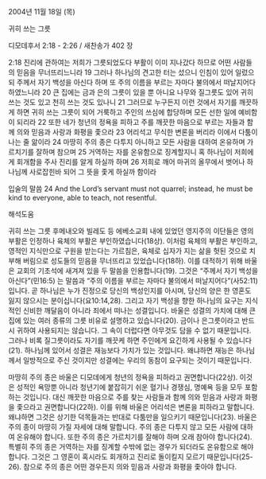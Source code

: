 2004년 11월 18일 (목)

귀히 쓰는 그릇



디모데후서 2:18 - 2:26 / 새찬송가 402 장


2:18 진리에 관하여는 저희가 그릇되었도다 부활이 이미 지나갔다 하므로 어떤 사람들의 믿음을 무너뜨리느니라 19 그러나 하나님의 견고한 터는 섰으니 인침이 있어 일렀으되 주께서 자기 백성을 아신다 하며 또 주의 이름을 부르는 자마다 불의에서 떠날지어다 하였느니라 20 큰 집에는 금과 은의 그릇이 있을 뿐 아니요 나무와 질그릇도 있어 귀히 쓰는 것도 있고 천히 쓰는 것도 있나니 21 그러므로 누구든지 이런 것에서 자기를 깨끗하게 하면 귀히 쓰는 그릇이 되어 거룩하고 주인의 쓰심에 합당하며 모든 선한 일에 예비함이 되리라 22 또한 네가 청년의 정욕을 피하고 주를 깨끗한 마음으로 부르는 자들과 함께 의와 믿음과 사랑과 화평을 좇으라 23 어리석고 무식한 변론을 버리라 이에서 다툼이 나는 줄 앎이라 24 마땅히 주의 종은 다투지 아니하고 모든 사람을 대하여 온유하며 가르치기를 잘하며 참으며 25 거역하는 자를 온유함으로 징계할지니 혹 하나님이 저희에게 회개함을 주사 진리를 알게 하실까 하며 26 저희로 깨어 마귀의 올무에서 벗어나 하나님께 사로잡힌바 되어 그 뜻을 좇게 하실까 함이라

입술의 말씀
24 And the Lord’s servant must not quarrel; instead, he must be kind to everyone, able to teach, not resentful.

해석도움





귀히 쓰는 그릇
후메내오와 빌레도 등 에베소교회 내에 있었던 영지주의 이단들은 영의 부활은 인정하나 육체의 부활은 부인하였습니다(18상). 이처럼 육체의 부활은 부인하고, 영적인 지식만으로 구원을 받는다는 가르침은, 육체로 십자가 지는 삶을 헛된 것으로 치부해 버림으로 성도들의 믿음을 무너뜨리고 있었습니다(18하). 이를 대적하기 위해 바울은 교회의 기초석에 새겨져 있을 두 말씀을 인용합니다(19). 그것은  “주께서 자기 백성을 아신다”(민16:5) 는 말씀과 “주의 이름을 부르는 자마다 불의에서 떠날지어다”(사52:11) 입니다. 곧 하나님은 누가 진정으로 당신의 백성인지를 아시며, 당신의 양은 한 영혼도 잃지 않으시는 분이십니다(요10:14,28). 그리고 자기 백성을 향한 하나님의 요구는 지식적인 신비한 깨달음이 아니라 죄에서 떠나는 성결입니다. 바울은 성결의 가치에 대해 큰 집에 있는 여러 종류의 그릇 비유로 설명하고 있습니다(20). 금이나 은그릇이라고 반드시 귀하여 사용되지는 않습니다. 그 속이 더럽다면 아무것도 담을 수 없기 때문입니다. 그러나 비록 질그릇이라도 자기를 깨끗케 하면 주인에게 요긴하게 사용될 수 있습니다(21). 하나님께 있어서 성결은 재능보다 가치가 있는 것입니다. 왜냐하면 재능은 하나님께서 일방적으로 주신 것이지만 성결에는 우리의 동참이 요구되는 것이기 때문입니다.  

마땅히 주의 종은
바울은 디모데에게 청년의 정욕을 피하라고 권면합니다(22상). 이것은 성적인 욕망뿐 아니라 청년기에 붙잡히기 쉬운 혈기나 경쟁심, 명예욕 등을 모두 포함하는 것입니다. 대신 깨끗한 마음으로 주를 찾는 사람들과 함께 의와 믿음과 사랑과 화평을 좇으라고 권면합니다(22하). 이를 위해 바울은 어리석은 변론을 피하라고 말합니다. 왜냐하면 그것은 상기한 덕목들과는 반대로 다툼만을 일으키기 때문입니다(23). 바울은 주의 종이 마땅히 가질 자세에 대해 말합니다. 주의 종은 다투지 않고 모든 사람에 대하여 온유해야 합니다. 또한 주의 종은 가르치기를 잘해야 하며 오래 참아야 합니다(24). 특별히 주의 종은 거역하는 자를 징계할 수밖에 없는 경우가 되더라도 온유함으로 해야 합니다. 그것은 그 영혼이 혹시라도 회개하고 진리로 돌이킬지 모르기 때문입니다(25-26). 참으로 주의 종은 어떤 경우든지 의와 믿음과 사랑과 화평을 좇아야 합니다.